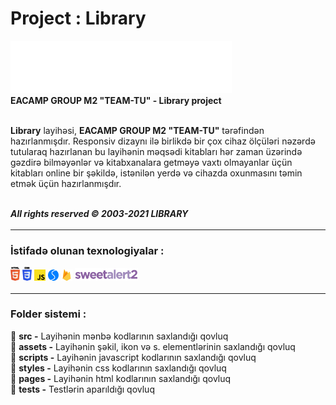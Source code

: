 # Project : Library

![image](src/assets/icons/logoWhite.svg)
\
**EACAMP GROUP M2 "TEAM-TU" - Library project**

\
**Library** layihəsi, **EACAMP GROUP M2 "TEAM-TU"** tərəfindən hazırlanmışdır. Responsiv dizaynı ilə birlikdə bir çox cihaz ölçüləri nəzərdə tutularaq hazırlanan bu layihənin məqsədi kitabları hər zaman üzərində gəzdirə bilməyənlər və kitabxanalara getməyə vaxtı olmayanlar üçün kitabları online bir şəkildə, istənilən yerdə və cihazda oxunmasını təmin etmək üçün hazırlanmışdır.

\
**_All rights reserved © 2003-2021 LIBRARY_**

<hr style="border-top:3px solid white; width:100%">

### İstifadə olunan texnologiyalar :

<div>
  <img src ="./src/assets/mdicons/html.svg" alt="HTML5 logo" width="3%" title='HTML5'/>
  <img src ="./src/assets/mdicons/css.svg" alt="CSS3 logo" width="3%" title='CSS3'/>
  <img src ="./src/assets/mdicons/javascript.svg" alt="Javascript logo" width="3.5%" title='Javascript'/>
  <img src ="./src/assets/mdicons/swiper.svg" alt="Swiper logo" width="3.5%" title='Swiper'/>
  <img src ="./src/assets/mdicons/firebase.svg" alt="Firebase logo" width="3.5%" title='Firebase'/>
   <img src ="./src/assets/mdicons/sweetAlert.png" alt="Firebase logo" width="20%" title='Firebase'/>
  </div

---

<hr style="border-top:3px solid white; width:100%">

### Folder sistemi :

📁 **src -** Layihənin mənbə kodlarının saxlandığı qovluq\
📁 **assets -** Layihənin şəkil, ikon və s. elementlərinin saxlandığı qovluq\
📁 **scripts -** Layihənin javascript kodlarının saxlandığı qovluq\
📁 **styles -** Layihənin css kodlarının saxlandığı qovluq\
📁 **pages -** Layihənin html kodlarının saxlandığı qovluq\
📁 **tests -** Testlərin aparıldığı qovluq
